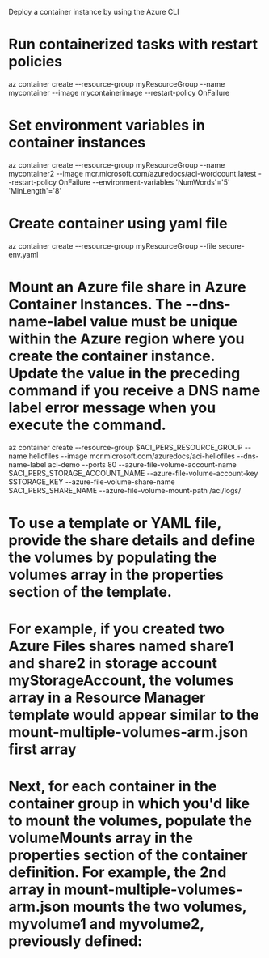 Deploy a container instance by using the Azure CLI

# Run containerized tasks with restart policies
az container create --resource-group myResourceGroup --name mycontainer --image mycontainerimage --restart-policy OnFailure

# Set environment variables in container instances
az container create --resource-group myResourceGroup --name mycontainer2 --image mcr.microsoft.com/azuredocs/aci-wordcount:latest  --restart-policy OnFailure --environment-variables 'NumWords'='5' 'MinLength'='8'

# Create container using yaml file
az container create --resource-group myResourceGroup --file secure-env.yaml

# Mount an Azure file share in Azure Container Instances. The --dns-name-label value must be unique within the Azure region where you create the container instance. Update the value in the preceding command if you receive a DNS name label error message when you execute the command.
az container create --resource-group $ACI_PERS_RESOURCE_GROUP --name hellofiles --image mcr.microsoft.com/azuredocs/aci-hellofiles --dns-name-label aci-demo --ports 80 --azure-file-volume-account-name $ACI_PERS_STORAGE_ACCOUNT_NAME --azure-file-volume-account-key $STORAGE_KEY --azure-file-volume-share-name $ACI_PERS_SHARE_NAME --azure-file-volume-mount-path /aci/logs/

# To use a template or YAML file, provide the share details and define the volumes by populating the volumes array in the properties section of the template.

# For example, if you created two Azure Files shares named share1 and share2 in storage account myStorageAccount, the volumes array in a Resource Manager template would appear similar to the mount-multiple-volumes-arm.json first array

# Next, for each container in the container group in which you'd like to mount the volumes, populate the volumeMounts array in the properties section of the container definition. For example, the 2nd array in mount-multiple-volumes-arm.json mounts the two volumes, myvolume1 and myvolume2, previously defined:
